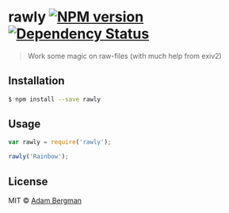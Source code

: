 # rawly [![NPM version][npm-image]][npm-url] [![Dependency Status][daviddm-image]][daviddm-url]
> Work some magic on raw-files (with much help from exiv2)

## Installation

```sh
$ npm install --save rawly
```

## Usage

```js
var rawly = require('rawly');

rawly('Rainbow');
```
## License

MIT © [Adam Bergman](http://fransvilhelm.com)


[npm-image]: https://badge.fury.io/js/rawly.svg
[npm-url]: https://npmjs.org/package/rawly
[daviddm-image]: https://david-dm.org/adambrgmn/rawly.svg?theme=shields.io
[daviddm-url]: https://david-dm.org/adambrgmn/rawly
